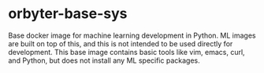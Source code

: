 # orbyter-base-sys

Base docker image for machine learning development in Python. ML images are built on top
of this, and this is not intended to be used directly for development. This base image contains
basic tools like vim, emacs, curl, and Python, but does not install any ML specific
packages.
